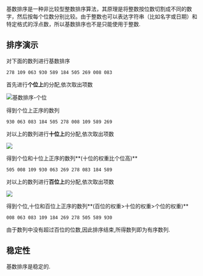 基数排序是一种非比较型整数排序算法，其原理是将整数按位数切割成不同的数字，然后按每个位数分别比较。由于整数也可以表达字符串（比如名字或日期）和特定格式的浮点数，所以基数排序也不是只能使用于整数.

## 排序演示

对下面的数列进行基数排序

```
278 109 063 930 589 184 505 269 008 083
```

首先进行**个位上**的分配,依次取出项数

![基数排序-个位](https://gitee.com/ljf52007/note/raw/master/interview/interview_Q/Algorithm_Q.assets/%E5%9F%BA%E6%95%B0%E6%8E%92%E5%BA%8F-%E4%B8%AA%E4%BD%8D.png)

得到个位上正序的数列

```
930 063 083 184 505 278 008 109 589 269
```

对以上的数列进行**十位上**的分配,依次取出项数

![](https://gitee.com/ljf52007/note/raw/master/interview/interview_Q/Algorithm_Q.assets/%E5%9F%BA%E6%95%B0%E6%8E%92%E5%BA%8F-%E5%8D%81%E4%BD%8D.png)

得到个位和十位上正序的数列**(十位的权重比个位高)**

```
505 008 109 930 063 269 278 083 184 589
```

对以上的数列进行**百位上**的分配,依次取出项数

![](https://gitee.com/ljf52007/note/raw/master/interview/interview_Q/Algorithm_Q.assets/%E5%9F%BA%E6%95%B0%E6%8E%92%E5%BA%8F-%E7%99%BE%E4%BD%8D.png)

得到个位,十位和百位上正序的数列**(百位的权重>十位的权重>个位的权重)**

```
008 063 083 109 184 269 278 505 589 930
```

由于数列中没有超过百位的位数,因此排序结束,所得数列即为有序数列.



## 稳定性

基数排序是稳定的.